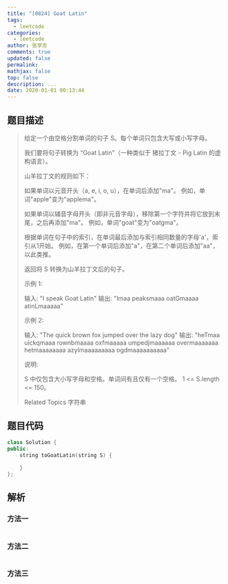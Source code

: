 ```yaml
---
title: "[0824] Goat Latin"
tags:
  - leetcode
categories:
  - leetcode
author: 张学志
comments: true
updated: false
permalink:
mathjax: false
top: false
description: ...
date: 2020-01-01 00:13:44
---
```


## 题目描述

> 给定一个由空格分割单词的句子 S。每个单词只包含大写或小写字母。 
> 
> 我们要将句子转换为 “Goat Latin”（一种类似于 猪拉丁文 - Pig Latin 的虚构语言）。 
> 
> 山羊拉丁文的规则如下： 
> 
> 
> 如果单词以元音开头（a, e, i, o, u），在单词后添加"ma"。 
> 例如，单词"apple"变为"applema"。 
> 
> 如果单词以辅音字母开头（即非元音字母），移除第一个字符并将它放到末尾，之后再添加"ma"。 
> 例如，单词"goat"变为"oatgma"。 
> 
> 根据单词在句子中的索引，在单词最后添加与索引相同数量的字母'a'，索引从1开始。 
> 例如，在第一个单词后添加"a"，在第二个单词后添加"aa"，以此类推。 
> 
> 
> 返回将 S 转换为山羊拉丁文后的句子。 
> 
> 示例 1: 
> 
> 
> 输入: "I speak Goat Latin"
> 输出: "Imaa peaksmaaa oatGmaaaa atinLmaaaaa"
> 
> 
> 示例 2: 
> 
> 
> 输入: "The quick brown fox jumped over the lazy dog"
> 输出: "heTmaa uickqmaaa rownbmaaaa oxfmaaaaa umpedjmaaaaaa overmaaaaaaa hetmaaaaaaaa azylmaaaaaaaaa ogdmaaaaaaaaaa"
> 
> 
> 说明: 
> 
> 
> S 中仅包含大小写字母和空格。单词间有且仅有一个空格。 
> 1 <= S.length <= 150。 
> 
> Related Topics 字符串

## 题目代码

```cpp
class Solution {
public:
    string toGoatLatin(string S) {
        
    }
};
```

## 解析

### 方法一

```cpp

```

### 方法二

```cpp

```

### 方法三

```cpp

```

